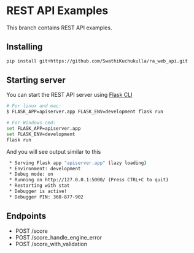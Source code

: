 REST API Examples 
=================

This branch contains REST API examples.


## Installing

```sh
pip install git+https://github.com/SwathiKuchukulla/ra_web_api.git

```

## Starting server

You can start the REST API server using [Flask CLI](http://flask.pocoo.org/docs/1.0/cli/#command-line-interface)

```sh
# For linux and mac:
$ FLASK_APP=apiserver.app FLASK_ENV=development flask run

# For Windows cmd:
set FLASK_APP=apiserver.app
set FLASK_ENV=development
flask run
```

And you will see output similar to this

```sh
 * Serving Flask app "apiserver.app" (lazy loading)
 * Environment: development
 * Debug mode: on
 * Running on http://127.0.0.1:5000/ (Press CTRL+C to quit)
 * Restarting with stat
 * Debugger is active!
 * Debugger PIN: 360-877-902
```

## Endpoints

- POST /score
- POST /score_handle_engine_error
- POST /score_with_validation
